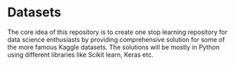 # Datasets
The core idea of this repository is to create one stop learning repository for data science enthusiasts by providing comprehensive solution for some of the more famous Kaggle datasets. The solutions will be mostly in Python using different libraries like Scikit learn, Keras etc. 
